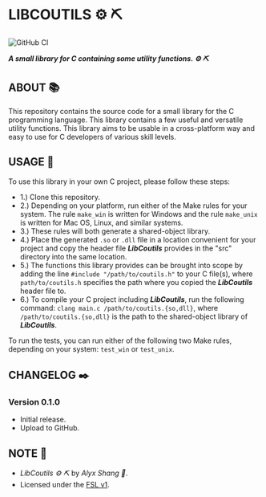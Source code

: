 # LIBCOUTILS :gear: :pick:

![GitHub CI](https://github.com/alyxshang/libcoutils/actions/workflows/c.yml/badge.svg)

***A small library for C containing some utility functions. :gear: :pick:***

## ABOUT :books:

This repository contains the source code for a small library for the C programming language. This library contains a few useful and versatile utility functions. This library aims to be usable in a cross-platform way and easy to use for C developers of various skill levels.

## USAGE :hammer:

To use this library in your own C project, please follow these steps:

- 1.) Clone this repository.
- 2.) Depending on your platform, run either of the Make rules for your system. The rule `make_win` is written for Windows and the rule `make_unix` is written for Mac OS, Linux, and similar systems.
- 3.) These rules will both generate a shared-object library.
- 4.) Place the generated `.so` or `.dll` file in a location convenient for your project and copy the header file ***LibCoutils*** provides in the "src" directory into the same location.
- 5.) The functions this library provides can be brought into scope by adding the line `#include "/path/to/coutils.h"` to your C file(s), where `path/to/coutils.h` specifies the path where you copied the ***LibCoutils*** header file to.
- 6.) To compile your C project including ***LibCoutils***, run the following command: `clang main.c /path/to/coutils.{so,dll}`, where `/path/to/coutils.{so,dll}` is the path to the shared-object library of ***LibCoutils***.

To run the tests, you can run either of the following two Make rules, depending on your system: `test_win` or `test_unix`.

## CHANGELOG :black_nib:

### Version 0.1.0

- Initial release.
- Upload to GitHub.

## NOTE :scroll:

- *LibCoutils :gear: :pick:* by *Alyx Shang :black_heart:*.
- Licensed under the [FSL v1](https://github.com/alyxshang/fair-software-license).
